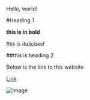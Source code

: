 Hello, world!


#Heading 1


**this is in bold**


*this is italicised*


##this is heading 2


Below is the link to this website

[Link](https://sidhantsinghvi.github.io/cse15l-lab-reports/) 

![Image](https://www.google.com/url?sa=i&url=https%3A%2F%2Fwww.facebook.com%2Frandomimagesbr%2F&psig=AOvVaw2RzpiEkZBrPWV3bvE1j6Xf&ust=1680824614036000&source=images&cd=vfe&ved=0CA4QjRxqFwoTCPjm8OH1k_4CFQAAAAAdAAAAABAE)
